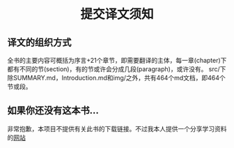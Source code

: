 <h1 align="center">提交译文须知</h1>


## 译文的组织方式
全书的主要内容可概括为序言+21个章节，即需要翻译的主体，每一章(chapter)下都有不同的节(section)，有的节或许会分成几段(paragraph)，或许没有。
src/下除SUMMARY.md，Introduction.md和img/之外，共有464个md文档，即464个节或段。


## 如果你还没有这本书...
非常抱歉，本项目不提供有关此书的下载链接。不过我本人提供一个分享学习资料的[网站](https://salttiger.com/about/)